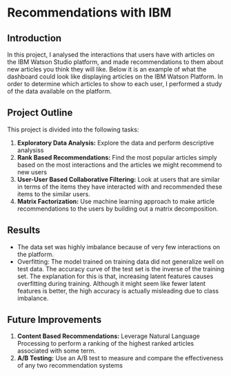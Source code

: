 # Recommendations with IBM
## Introduction
In this project, I analysed the interactions that users have with articles on the IBM Watson Studio platform, and made recommendations to them about new articles you think they will like. Below it is an example of what the dashboard could look like displaying articles on the IBM Watson Platform. In order to determine which articles to show to each user, I performed a study of the data available on the platform. 

## Project Outline
This project is divided into the following tasks:

1. **Exploratory Data Analysis:** Explore the data and perform descriptive analysiss
2. **Rank Based Recommendations:** Find the most popular articles simply based on the most interactions and the articles we might recommend to new users
3. **User-User Based Collaborative Filtering:** Look at users that are similar in terms of the items they have interacted with and recommended these items to the similar users.
4. **Matrix Factorization:** Use machine learning approach to make article recommendations to the users by building out a matrix decomposition.

## Results
- The data set was highly imbalance because of very few interactions on the platform.
- Overfitting: The model trained on training data did not generalize well on test data. The accuracy curve of the test set is the inverse of the training set. The explanation for this is that, increasing latent features causes overfitting during training. Although it might seem like fewer latent features is better, the high accuracy is actually misleading due to class imbalance.

## Future Improvements
1. **Content Based Recommendations:** Leverage Natural Language Processing to perform a ranking of the highest ranked articles associated with some term. 
2. **A/B Testing:** Use an A/B test to measure and compare the effectiveness of any two recommendation systems